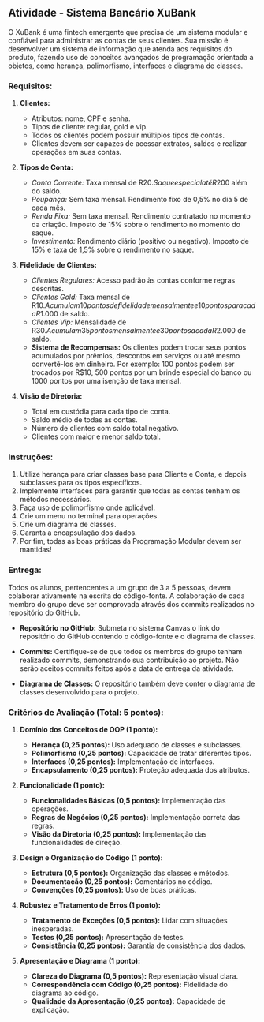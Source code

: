 ## Atividade - Sistema Bancário XuBank

O XuBank é uma fintech emergente que precisa de um sistema modular e confiável para administrar as contas de seus clientes. Sua missão é desenvolver um sistema de informação que atenda aos requisitos do produto, fazendo uso de conceitos avançados de programação orientada a objetos, como herança, polimorfismo, interfaces e diagrama de classes.

### Requisitos:

1. **Clientes:**
   - Atributos: nome, CPF e senha.
   - Tipos de cliente: regular, gold e vip.
   - Todos os clientes podem possuir múltiplos tipos de contas.
   - Clientes devem ser capazes de acessar extratos, saldos e realizar operações em suas contas.

2. **Tipos de Conta:**
   - *Conta Corrente:* Taxa mensal de R$20. Saque especial até R$200 além do saldo.
   - *Poupança:* Sem taxa mensal. Rendimento fixo de 0,5% no dia 5 de cada mês.
   - *Renda Fixa:* Sem taxa mensal. Rendimento contratado no momento da criação. Imposto de 15% sobre o rendimento no momento do saque.
   - *Investimento:* Rendimento diário (positivo ou negativo). Imposto de 15% e taxa de 1,5% sobre o rendimento no saque.

3. **Fidelidade de Clientes:**
   - *Clientes Regulares:* Acesso padrão às contas conforme regras descritas.
   - *Clientes Gold:* Taxa mensal de R$10. Acumulam 10 pontos de fidelidade mensalmente e 10 pontos para cada R$1.000 de saldo.
   - *Clientes Vip:* Mensalidade de R$30. Acumulam 35 pontos mensalmente e 30 pontos a cada R$2.000 de saldo.
   - **Sistema de Recompensas:** Os clientes podem trocar seus pontos acumulados por prêmios, descontos em serviços ou até mesmo convertê-los em dinheiro. Por exemplo: 100 pontos podem ser trocados por R$10, 500 pontos por um brinde especial do banco ou 1000 pontos por uma isenção de taxa mensal.

4. **Visão de Diretoria:**
   - Total em custódia para cada tipo de conta.
   - Saldo médio de todas as contas.
   - Número de clientes com saldo total negativo.
   - Clientes com maior e menor saldo total.

### Instruções:

1. Utilize herança para criar classes base para Cliente e Conta, e depois subclasses para os tipos específicos.
2. Implemente interfaces para garantir que todas as contas tenham os métodos necessários.
3. Faça uso de polimorfismo onde aplicável.
4. Crie um menu no terminal para operações.
5. Crie um diagrama de classes.
6. Garanta a encapsulação dos dados.
7. Por fim, todas as boas práticas da Programação Modular devem ser mantidas!
   
### Entrega: 

Todos os alunos, pertencentes a um grupo de 3 a 5 pessoas, devem colaborar ativamente na escrita do código-fonte. A colaboração de cada membro do grupo deve ser comprovada através dos commits realizados no repositório do GitHub.

- **Repositório no GitHub:** Submeta no sistema Canvas o link do repositório do GitHub contendo o código-fonte e o diagrama de classes.
  
- **Commits:** Certifique-se de que todos os membros do grupo tenham realizado commits, demonstrando sua contribuição ao projeto. Não serão aceitos commits feitos após a data de entrega da atividade.

- **Diagrama de Classes:** O repositório também deve conter o diagrama de classes desenvolvido para o projeto.


### Critérios de Avaliação (Total: 5 pontos):

1. **Domínio dos Conceitos de OOP (1 ponto):**
   - **Herança (0,25 pontos):** Uso adequado de classes e subclasses.
   - **Polimorfismo (0,25 pontos):** Capacidade de tratar diferentes tipos.
   - **Interfaces (0,25 pontos):** Implementação de interfaces.
   - **Encapsulamento (0,25 pontos):** Proteção adequada dos atributos.

2. **Funcionalidade (1 ponto):**
   - **Funcionalidades Básicas (0,5 pontos):** Implementação das operações.
   - **Regras de Negócios (0,25 pontos):** Implementação correta das regras.
   - **Visão da Diretoria (0,25 pontos):** Implementação das funcionalidades de direção.

3. **Design e Organização do Código (1 ponto):**
   - **Estrutura (0,5 pontos):** Organização das classes e métodos.
   - **Documentação (0,25 pontos):** Comentários no código.
   - **Convenções (0,25 pontos):** Uso de boas práticas.

4. **Robustez e Tratamento de Erros (1 ponto):**
   - **Tratamento de Exceções (0,5 pontos):** Lidar com situações inesperadas.
   - **Testes (0,25 pontos):** Apresentação de testes.
   - **Consistência (0,25 pontos):** Garantia de consistência dos dados.

5. **Apresentação e Diagrama (1 ponto):**
   - **Clareza do Diagrama (0,5 pontos):** Representação visual clara.
   - **Correspondência com Código (0,25 pontos):** Fidelidade do diagrama ao código.
   - **Qualidade da Apresentação (0,25 pontos):** Capacidade de explicação.

